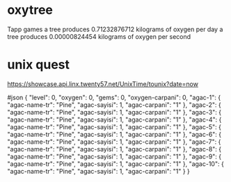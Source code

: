 # oxytree
Tapp games
a tree produces 0.71232876712 kilograms of oxygen per day
a tree produces 0.00000824454 kilograms of oxygen per second

# unix quest
https://showcase.api.linx.twenty57.net/UnixTime/tounix?date=now

#json
{
  "level": 0,
  "oxygen": 0,
  "gems": 0,
  "oxygen-carpani": 0,
  "agac-1": {
    "agac-name-tr": "Pine",
    "agac-sayisi": 1,
    "agac-carpani": "1"
  },
  "agac-2": {
    "agac-name-tr": "Pine",
    "agac-sayisi": 1,
    "agac-carpani": "1"
  },
  "agac-3": {
    "agac-name-tr": "Pine",
    "agac-sayisi": 1,
    "agac-carpani": "1"
  },
  "agac-4": {
    "agac-name-tr": "Pine",
    "agac-sayisi": 1,
    "agac-carpani": "1"
  },
  "agac-5": {
    "agac-name-tr": "Pine",
    "agac-sayisi": 1,
    "agac-carpani": "1"
  },
  "agac-6": {
    "agac-name-tr": "Pine",
    "agac-sayisi": 1,
    "agac-carpani": "1"
  },
  "agac-7": {
    "agac-name-tr": "Pine",
    "agac-sayisi": 1,
    "agac-carpani": "1"
  },
  "agac-8": {
    "agac-name-tr": "Pine",
    "agac-sayisi": 1,
    "agac-carpani": "1"
  },
  "agac-9": {
    "agac-name-tr": "Pine",
    "agac-sayisi": 1,
    "agac-carpani": "1"
  },
  "agac-10": {
    "agac-name-tr": "Pine",
    "agac-sayisi": 1,
    "agac-carpani": "1"
  }
}


